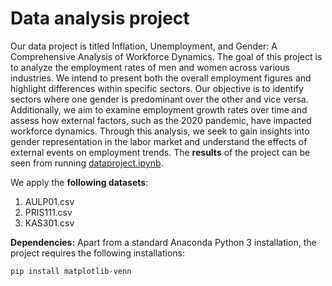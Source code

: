 # Data analysis project

Our data project is titled Inflation, Unemployment, and Gender: A Comprehensive Analysis of Workforce Dynamics. 
The goal of this project is to analyze the employment rates of men and women across various industries. We intend to present both the overall employment figures and highlight differences within specific sectors. Our objective is to identify sectors where one gender is predominant over the other and vice versa. Additionally, we aim to examine employment growth rates over time and assess how external factors, such as the 2020 pandemic, have impacted workforce dynamics. Through this analysis, we seek to gain insights into gender representation in the labor market and understand the effects of external events on employment trends.
The **results** of the project can be seen from running [dataproject.ipynb](dataproject.ipynb).

We apply the **following datasets**:

1. AULP01.csv 
2. PRIS111.csv 
3. KAS301.csv

**Dependencies:** Apart from a standard Anaconda Python 3 installation, the project requires the following installations:

``pip install matplotlib-venn``
